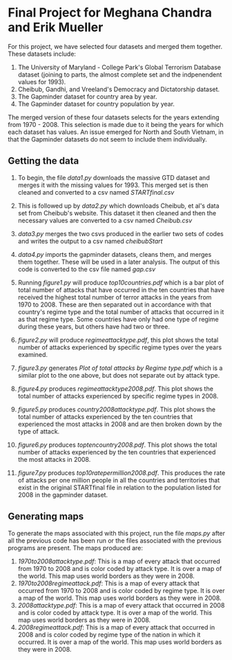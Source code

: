 # Final Project for Meghana Chandra and Erik Mueller
For this project, we have selected four datasets and merged them together.
These datasets include:
1. The University of Maryland - College Park's Global Terrorism Database dataset (joining to parts, the almost complete set and the indpenendent values for 1993).
2. Cheibub, Gandhi, and Vreeland's Democracy and Dictatorship dataset.
3. The Gapminder dataset for country area by year.
4. The Gapminder dataset for country population by year.

The merged version of these four datasets selects for the years extending from 1970 - 2008. This selection is made due to it being the years for which each dataset has values. An issue emerged for North and South Vietnam, in that the Gapminder datasets do not seem to include them individually.

## Getting the data
1. To begin, the file *data1.py* downloads the massive GTD dataset and merges it with the missing values for 1993. This merged set is then cleaned and converted to a csv named *STARTfinal.csv*
2. This is followed up by *data2.py* which downloads Cheibub, et al's data set from Cheibub's website. This dataset it then cleaned and then the necessary values are converted to a csv named *Cheibub.csv*
3. *data3.py* merges the two csvs produced in the earlier two sets of codes and writes the output to a csv named *cheibubStart*
4. *data4.py* imports the gapminder datasets, cleans them, and merges them together. These will be used in a later analysis. The output of this code is converted to the csv file named *gap.csv*

1. Running *figure1.py* will produce *top10countries.pdf* which is a bar plot of total number of attacks that have occurred in the ten countries that have received the highest total number of terror attacks in the years from 1970 to 2008. These are then separated out in accordance with that country's regime type and the total number of attacks that occurred in it as that regime type. Some countries have only had one type of regime during these years, but others have had two or three.
2. *figure2.py* will produce *regimeattacktype.pdf*, this plot shows the total number of attacks experienced by specific regime types over the years examined.
3. *figure3.py* generates *Plot of total attacks by Regime type.pdf* which is a similar plot to the one above, but does not separate out by attack type. 
4. *figure4.py* produces *regimeattacktype2008.pdf*. This plot shows the total number of attacks experienced by specific regime types in 2008.
5. *figure5.py* produces *country2008attacktype.pdf*. This plot shows the total number of attacks experienced by the ten countries that experienced the most attacks in 2008 and are then broken down by the type of attack.
6. *figure6.py* produces *toptencountry2008.pdf*. This plot shows the total number of attacks experienced by the ten countries that experienced the most attacks in 2008.
7. *figure7.py* produces *top10ratepermillion2008.pdf*. This produces the rate of attacks per one million people in all the countries and territories that exist in the original STARTfinal file in relation to the population listed for 2008 in the gapminder dataset.  

## Generating maps
To generate the maps associated with this project, run the file *maps.py* after all the previous code has been run or the files associated with the previous programs are present. The maps produced are:
1. *1970to2008attacktype.pdf*: This is a map of every attack that occurred from 1970 to 2008 and is color coded by attack type. It is over a map of the world. This map uses world borders as they were in 2008.
2. *1970to2008regimeattack.pdf*: This is a map of every attack that occurred from 1970 to 2008 and is color coded by regime type. It is over a map of the world. This map uses world borders as they were in 2008.
3. *2008attacktype.pdf*: This is a map of every attack that occurred in 2008 and is color coded by attack type. It is over a map of the world. This map uses world borders as they were in 2008.
4. *2008regimeattack.pdf*: This is a map of every attack that occurred in 2008 and is color coded by regime type of the nation in which it occurred. It is over a map of the world. This map uses world borders as they were in 2008.